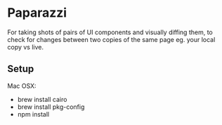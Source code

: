 # Paparazzi

For taking shots of pairs of UI components and visually diffing them, to check for changes between two copies of the same page eg. your local copy vs live.

## Setup

Mac OSX:
- brew install cairo
- brew install pkg-config
- npm install
